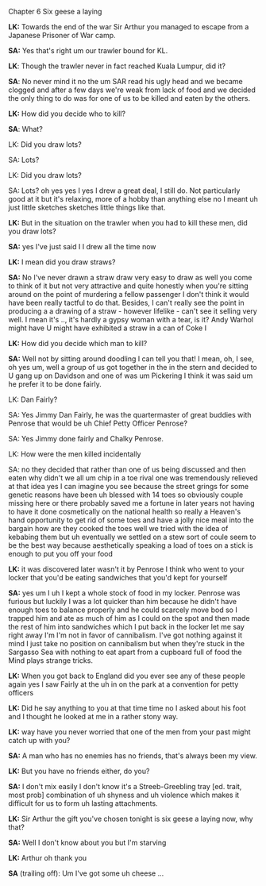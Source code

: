 Chapter 6
Six geese a laying

**LK:** Towards the end of the war Sir Arthur you managed to escape from a Japanese Prisoner of War camp.

**SA:** Yes that's right um
our trawler bound for KL.

**LK**: Though the trawler never in fact reached Kuala Lumpur, did it?

**SA**: No never mind it no the um SAR
read his ugly head and we became clogged
and after a few days we're weak from
lack of food and we decided the only
thing to do was for one of us to be
killed and eaten by the others.

**LK:** How did you decide who to kill?

**SA**: What?

LK: Did you draw lots?

SA: Lots?

LK: Did you draw lots?

SA: Lots? oh yes yes I yes I drew a great deal, I still do. Not particularly good at it but it's relaxing, more of a hobby than anything else no I meant uh just little sketches sketches little things like that.

**LK:** But in the situation on the trawler when you had to kill these men, did you draw lots?

**SA:** yes I've just said I I drew all the time
now

**LK:** I mean did you draw straws?

**SA:** No I've never drawn a straw draw very easy to draw as well you come to think of it but not very attractive and quite honestly when you're sitting around on the point of murdering a fellow passenger I don't think it would have been really tactful to do that. Besides, I can't really see the point in producing a a drawing of a straw - however lifelike - can't see it selling very well. I mean it's .., it's hardly a gypsy woman with a tear, is it? Andy Warhol might have U might have exhibited a straw in a can of Coke I

**LK:** How did you decide which man to kill?

**SA:** Well not by sitting around doodling I can tell you that! I mean, oh, I see, oh yes um, well a group of us got together in the in the stern and decided to U gang up on Davidson and one of was um Pickering I think it was said um he prefer it to be done fairly.

LK: Dan Fairly?

SA: Yes Jimmy Dan Fairly, he was the quartermaster of great buddies with Penrose that would be uh Chief Petty Officer Penrose?

SA: Yes Jimmy done fairly and Chalky Penrose.

LK: How were the men killed incidentally

SA: no they decided that rather than one of us being discussed and then eaten why didn't we all um chip in a toe rival one was
tremendously relieved at that idea yes I
can imagine you see because the street
grings for some genetic reasons have
been uh blessed with 14 toes so
obviously couple missing here or there
probably saved me a fortune in later
years not having to have it done
cosmetically on the national health so
really a Heaven's hand opportunity to
get rid of some toes and have a jolly
nice meal into the bargain how are they
cooked the toes well we tried with the
idea of kebabing them but uh eventually
we settled on a stew sort of coule seem
to be the best way because aesthetically
speaking a load of toes on a stick is
enough to put you off your food

**LK:** it was discovered later wasn't it
by Penrose I think who went to your
locker that you'd be eating sandwiches
that you'd kept for
yourself

**SA:** yes um I uh I kept a whole stock of food in my locker. Penrose was furious but luckily I was a lot quicker
than him because he didn't have enough
toes to balance properly and he could
scarcely move bod so I trapped him and
ate as much of him as I could on the
spot and then made the rest of him into
sandwiches which I put back in the
locker let me say right away I'm I'm not
in favor of cannibalism. I've got nothing
against it mind I just take no position
on cannibalism but when they're stuck in
the Sargasso Sea with nothing to eat apart
from a cupboard full of food the Mind
plays strange tricks.

**LK:** When you got back to England did
you ever see any of these people again
yes I saw Fairly at the uh in on the
park at a convention for petty officers

**LK:** Did he say anything to you at that time
time no I asked about his foot and I
thought he looked at me in a rather stony way.

**LK:** way have you never worried that one of
the men from your past might catch up
with you?

**SA:** A man who has no enemies has no friends, that's always been my view.

**LK:** But you have no friends either, do you?

**SA:** I don't mix easily I don't know it's a Streeb-Greebling tray [ed. trait, most prob] combination of uh shyness and uh violence which makes it difficult for us to form uh lasting attachments.

**LK:** Sir Arthur the gift you've chosen tonight is six geese a laying now, why that?

**SA:** Well I don't know about you but I'm starving

**LK:** Arthur oh thank you

**SA** (trailing off): Um I've got some uh cheese ...
